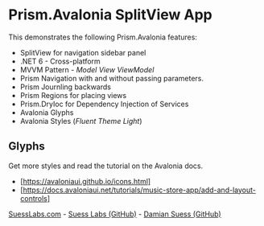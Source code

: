 # Prism.Avalonia SplitView App

This demonstrates the following Prism.Avalonia features:

* SplitView for navigation sidebar panel
* .NET 6 - Cross-platform
* MVVM Pattern - _Model View ViewModel_
* Prism Navigation with and without passing parameters.
* Prism Journling backwards
* Prism Regions for placing views
* Prism.DryIoc for Dependency Injection of Services
* Avalonia Glyphs
* Avalonia Styles (_Fluent Theme Light_)

## Glyphs

Get more styles and read the tutorial on the Avalonia docs.

* [https://avaloniaui.github.io/icons.html]
* [https://docs.avaloniaui.net/tutorials/music-store-app/add-and-layout-controls]

[SuessLabs.com](https://suesslabs.com/) - [Suess Labs (GitHub)](https://github.com/SuessLabs) - [Damian Suess (GitHub)](https://github.com/DamianSuess)
